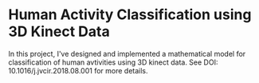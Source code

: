 # Human Activity Classification using 3D Kinect Data

In this project, I've designed and implemented a mathematical model for classification of human avtivities using 3D kinect data. See DOI: 10.1016/j.jvcir.2018.08.001 for more details.
